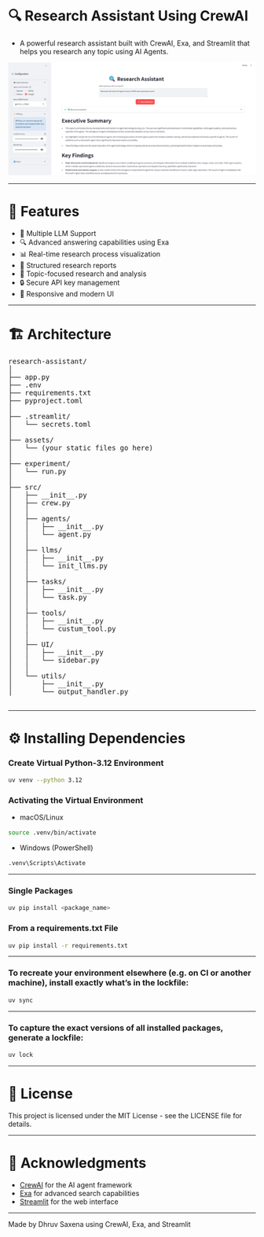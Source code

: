# 🔍 Research Assistant Using CrewAI
- A powerful research assistant built with CrewAI, Exa, and Streamlit that helps you research any topic using AI Agents.

![App Screenshot](./assets/frontend.png)

---

# 🌟 Features

- 🤖 Multiple LLM Support
- 🔍 Advanced answering capabilities using Exa
- 📊 Real-time research process visualization
- 📝 Structured research reports
- 🎯 Topic-focused research and analysis
- 🔒 Secure API key management
- 📱 Responsive and modern UI

---
# 🏗️ Architecture
<pre>
research-assistant/
│
├── app.py
├── .env
├── requirements.txt
├── pyproject.toml
│
├── .streamlit/
│   └── secrets.toml
│
├── assets/
│   └── (your static files go here)
│
├── experiment/
│   └── run.py
│
├── src/
│   ├── __init__.py
│   ├── crew.py
│   │
│   ├── agents/
│   │   ├── __init__.py
│   │   └── agent.py
│   │
│   ├── llms/
│   │   ├── __init__.py
│   │   └── init_llms.py
│   │
│   ├── tasks/
│   │   ├── __init__.py
│   │   └── task.py
│   │
│   ├── tools/
│   │   ├── __init__.py
│   │   └── custum_tool.py
│   │
│   ├── UI/
│   │   ├── __init__.py
│   │   └── sidebar.py
│   │
│   └── utils/
│       ├── __init__.py
│       └── output_handler.py

</pre>
---

# ⚙️ Installing Dependencies

### Create Virtual Python-3.12 Environment
```bash
uv venv --python 3.12
```

### Activating the Virtual Environment 

- macOS/Linux
```bash
source .venv/bin/activate
```

- Windows (PowerShell)

```bash
.venv\Scripts\Activate
```
---


### Single Packages
```bash
uv pip install <package_name>
```

### From a requirements.txt File
```bash
uv pip install -r requirements.txt
```
---

### To recreate your environment elsewhere (e.g. on CI or another machine), install exactly what’s in the lockfile:

```bash
uv sync
```
---

### To capture the exact versions of all installed packages, generate a lockfile:
```bash
uv lock
```

--- 

# 📄 License

This project is licensed under the MIT License - see the LICENSE file for details.

---

# 🙏 Acknowledgments

- [CrewAI](https://crewai.com) for the AI agent framework
- [Exa](https://exa.ai) for advanced search capabilities
- [Streamlit](https://streamlit.io) for the web interface

---

Made by Dhruv Saxena using CrewAI, Exa, and Streamlit
